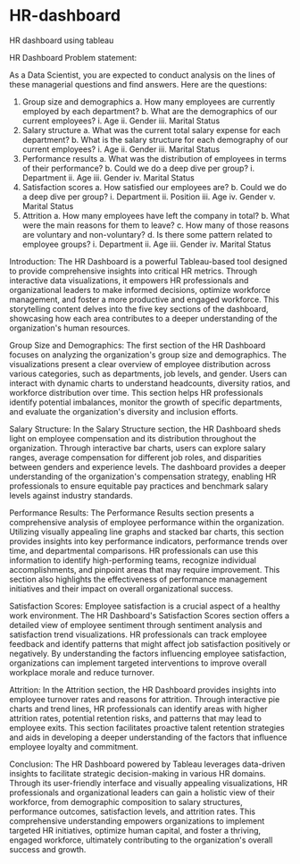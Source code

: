 # HR-dashboard
HR dashboard using tableau

HR Dashboard
Problem statement:

As a Data Scientist, you are expected to conduct analysis on the lines of these managerial questions and find answers. 
Here are the questions: 
1) Group size and demographics 
        a. How many employees are currently employed by each department?
        b. What are the demographics of our current employees?
                 i. Age ii. Gender iii. Marital Status 
2) Salary structure 
        a. What was the current total salary expense for each department? 
        b. What is the salary structure for each demography of our current employees? 
                i. Age ii. Gender iii. Marital Status 
3) Performance results 
        a. What was the distribution of employees in terms of their performance? 
        b. Could we do a deep dive per group? 
                i. Department ii. Age iii. Gender iv. Marital Status 
4) Satisfaction scores 
        a. How satisfied our employees are? 
        b. Could we do a deep dive per group? 
                i. Department ii. Position iii. Age iv. Gender v. Marital Status 
5) Attrition 
        a. How many employees have left the company in total? 
        b. What were the main reasons for them to leave? 
        c. How many of those reasons are voluntary and non-voluntary? 
        d. Is there some pattern related to employee groups? 
                i. Department ii. Age iii. Gender iv. Marital Status






Introduction: 
The HR Dashboard is a powerful Tableau-based tool designed to provide comprehensive insights into critical HR metrics. Through interactive data visualizations, it empowers HR professionals and organizational leaders to make informed decisions, optimize workforce management, and foster a more productive and engaged workforce. This storytelling content delves into the five key sections of the dashboard, showcasing how each area contributes to a deeper understanding of the organization's human resources.

Group Size and Demographics: 
        The first section of the HR Dashboard focuses on analyzing the organization's group size and demographics. The visualizations present a clear overview of employee distribution across various categories, such as departments, job levels, and gender. Users can interact with dynamic charts to understand headcounts, diversity ratios, and workforce distribution over time. This section helps HR professionals identify potential imbalances, monitor the growth of specific departments, and evaluate the organization's diversity and inclusion efforts.

Salary Structure: 
        In the Salary Structure section, the HR Dashboard sheds light on employee compensation and its distribution throughout the organization. Through interactive bar charts, users can explore salary ranges, average compensation for different job roles, and disparities between genders and experience levels. The dashboard provides a deeper understanding of the organization's compensation strategy, enabling HR professionals to ensure equitable pay practices and benchmark salary levels against industry standards.

Performance Results: 
        The Performance Results section presents a comprehensive analysis of employee performance within the organization. Utilizing visually appealing line graphs and stacked bar charts, this section provides insights into key performance indicators, performance trends over time, and departmental comparisons. HR professionals can use this information to identify high-performing teams, recognize individual accomplishments, and pinpoint areas that may require improvement. This section also highlights the effectiveness of performance management initiatives and their impact on overall organizational success.

Satisfaction Scores: 
        Employee satisfaction is a crucial aspect of a healthy work environment. The HR Dashboard's Satisfaction Scores section offers a detailed view of employee sentiment through sentiment analysis and satisfaction trend visualizations. HR professionals can track employee feedback and identify patterns that might affect job satisfaction positively or negatively. By understanding the factors influencing employee satisfaction, organizations can implement targeted interventions to improve overall workplace morale and reduce turnover.

Attrition: 
        In the Attrition section, the HR Dashboard provides insights into employee turnover rates and reasons for attrition. Through interactive pie charts and trend lines, HR professionals can identify areas with higher attrition rates, potential retention risks, and patterns that may lead to employee exits. This section facilitates proactive talent retention strategies and aids in developing a deeper understanding of the factors that influence employee loyalty and commitment.

Conclusion: 
        The HR Dashboard powered by Tableau leverages data-driven insights to facilitate strategic decision-making in various HR domains. Through its user-friendly interface and visually appealing visualizations, HR professionals and organizational leaders can gain a holistic view of their workforce, from demographic composition to salary structures, performance outcomes, satisfaction levels, and attrition rates. This comprehensive understanding empowers organizations to implement targeted HR initiatives, optimize human capital, and foster a thriving, engaged workforce, ultimately contributing to the organization's overall success and growth.




